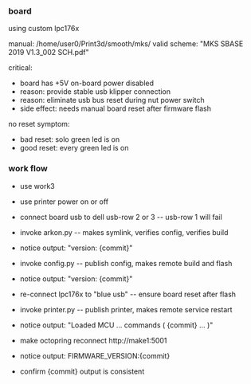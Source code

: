 
### board

using custom lpc176x

manual:
	/home/user0/Print3d/smooth/mks/
	valid scheme: "MKS SBASE 2019 V1.3_002 SCH.pdf"

critical:
* board has +5V on-board power disabled
* reason: provide stable usb klipper connection  	 
* reason: eliminate usb bus reset during nut power switch
* side effect: needs manual board reset after firmware flash

no reset symptom:
* bad reset: solo green led is on
* good reset: every green led is on 

### work flow

* use work3
* use printer power on or off
* connect board usb to dell usb-row 2 or 3 -- usb-row 1 will fail

* invoke arkon.py -- makes symlink, verifies config, verifies build
* notice output: "version: {commit}"

* invoke config.py -- publish config, makes remote build and flash
* notice output: "version: {commit}"
 
* re-connect lpc176x to "blue usb" -- ensure board reset after flash

* invoke printer.py -- publish printer, makes remote service restart 
* notice output: "Loaded MCU ... commands ( {commit} ... )"

* make octopring reconnect http://make1:5001
* notice output: FIRMWARE_VERSION:{commit}
 
* confirm {commit} output is consistent
